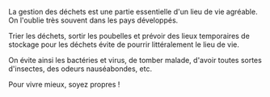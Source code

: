 La gestion des déchets est une partie essentielle d'un lieu de vie agréable. On l'oublie très souvent dans les pays développés.

Trier les déchets, sortir les poubelles et prévoir des lieux temporaires de stockage pour les déchets évite de pourrir littéralement le lieu de vie.

On évite ainsi les bactéries et virus, de tomber malade, d'avoir toutes sortes d'insectes, des odeurs nauséabondes, etc.

Pour vivre mieux, soyez propres !
